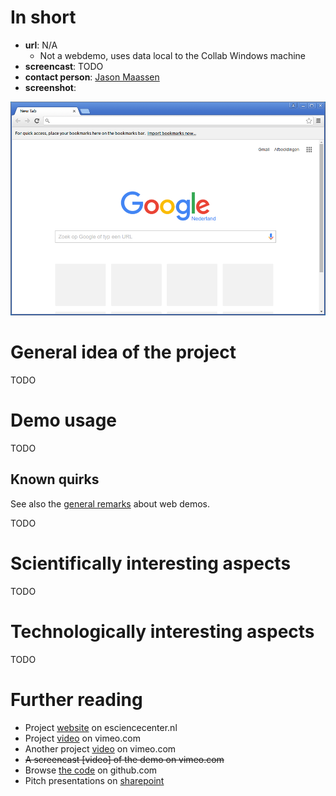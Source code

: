 # In short

- **url**: N/A
  - Not a webdemo, uses data local to the Collab Windows machine
- **screencast**: TODO
- **contact person**: [Jason Maassen](https://www.esciencecenter.nl/profile/dr.-jason-maassen)
- **screenshot**: 
 
![screenshot](/demos/template/screencapture-demo-template.png "template demo screenshot")


# General idea of the project

TODO

# Demo usage

TODO

## Known quirks

See also the [general remarks](/doc/demo-usage-general-remarks.md) about web demos.


TODO

# Scientifically interesting aspects

TODO

# Technologically interesting aspects

TODO

# Further reading

- Project [website](https://www.esciencecenter.nl/project/esalsa) on esciencecenter.nl
- Project [video](https://vimeo.com/111754358) on vimeo.com
- Another project [video](https://vimeo.com/102108007) on vimeo.com
- ~~A screencast [video] of the demo on vimeo.com~~
- Browse [the code](https://github.com/NLeSC?utf8=%E2%9C%93&query=esalsa) on github.com
- Pitch presentations on [sharepoint](https://nlesc.sharepoint.com/Shared%20Documents/Forms/AllItems.aspx?RootFolder=%2FShared%20Documents%2FNLeSC%20Project%20Presentations%2FCurrent%2FeSalsa&FolderCTID=0x0120004EB0DBA245A10041AA401E78745EB1B1&View={2CC9F224-02CB-49B5-9DBB-C97AE29C8572})


